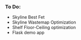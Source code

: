### To Do:
* Skyline Best Fet
* Skyline Wastemap Optimization
* Shelf Floor-Ceiling optimization
* Flask demo app
